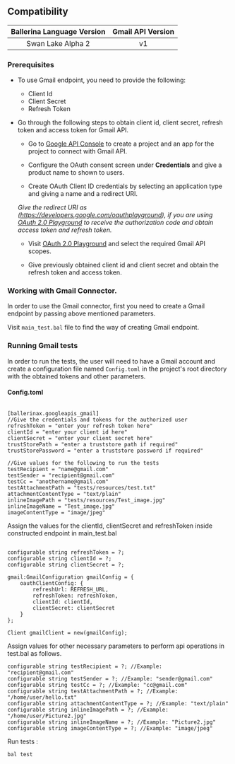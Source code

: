 ## Compatibility

| Ballerina Language Version | Gmail API Version |  
|:--------------------------:|:-----------------:|
| Swan Lake Alpha 2          |   v1              |

### Prerequisites

* To use Gmail endpoint, you need to provide the following:
    * Client Id
    * Client Secret
    * Refresh Token

* Go through the following steps to obtain client id, client secret, refresh token and access token for Gmail API.
    *   Go to [Google API Console](https://console.developers.google.com) to create a project and an app for the project to connect with Gmail API.
    
    *   Configure the OAuth consent screen under **Credentials** and give a product name to shown to users.
    
    *   Create OAuth Client ID credentials by selecting an application type and giving a name and a redirect URI.

    *Give the redirect URI as (https://developers.google.com/oauthplayground), if you are using [OAuth 2.0 Playground](https://developers.google.com/oauthplayground) to
    receive the authorization code and obtain access token and refresh token.*

    *   Visit [OAuth 2.0 Playground](https://developers.google.com/oauthplayground) and select the required Gmail API scopes.

    *   Give previously obtained client id and client secret and obtain the refresh token and access token.

    
### Working with Gmail Connector.

In order to use the Gmail connector, first you need to create a Gmail endpoint by passing above mentioned parameters.

Visit `main_test.bal` file to find the way of creating Gmail endpoint.

### Running Gmail tests
In order to run the tests, the user will need to have a Gmail account and create a configuration file named `Config.toml` in the project's root directory with the obtained tokens and other parameters.

#### Config.toml
```ballerina

[ballerinax.googleapis_gmail]
//Give the credentials and tokens for the authorized user
refreshToken = "enter your refresh token here"
clientId = "enter your client id here"
clientSecret = "enter your client secret here"
trustStorePath = "enter a truststore path if required"
trustStorePassword = "enter a truststore password if required"

//Give values for the following to run the tests
testRecipient = "name@gmail.com"
testSender = "recipient@gmail.com"
testCc = "anothername@gmail.com"
testAttachmentPath = "tests/resources/test.txt"
attachmentContentType = "text/plain"
inlineImagePath = "tests/resources/Test_image.jpg"
inlineImageName = "Test_image.jpg"
imageContentType = "image/jpeg"
```

Assign the values for the clientId, clientSecret and refreshToken inside constructed endpoint in 
main_test.bal

```ballerina

configurable string refreshToken = ?;
configurable string clientId = ?;
configurable string clientSecret = ?;

gmail:GmailConfiguration gmailConfig = {
    oauthClientConfig: {
        refreshUrl: REFRESH_URL,
        refreshToken: refreshToken,
        clientId: clientId,
        clientSecret: clientSecret
    }
};

Client gmailClient = new(gmailConfig);
```

Assign values for other necessary parameters to perform api operations in test.bal as follows.
```ballerina
configurable string testRecipient = ?; //Example: "recipient@gmail.com"
configurable string testSender = ?; //Example: "sender@gmail.com"
configurable string testCc = ?; //Example: "cc@gmail.com"
configurable string testAttachmentPath = ?; //Example: "/home/user/hello.txt"
configurable string attachmentContentType = ?; //Example: "text/plain"
configurable string inlineImagePath = ?; //Example: "/home/user/Picture2.jpg"
configurable string inlineImageName = ?; //Example: "Picture2.jpg"
configurable string imageContentType = ?; //Example: "image/jpeg"
```
Run tests :

```
bal test
```

